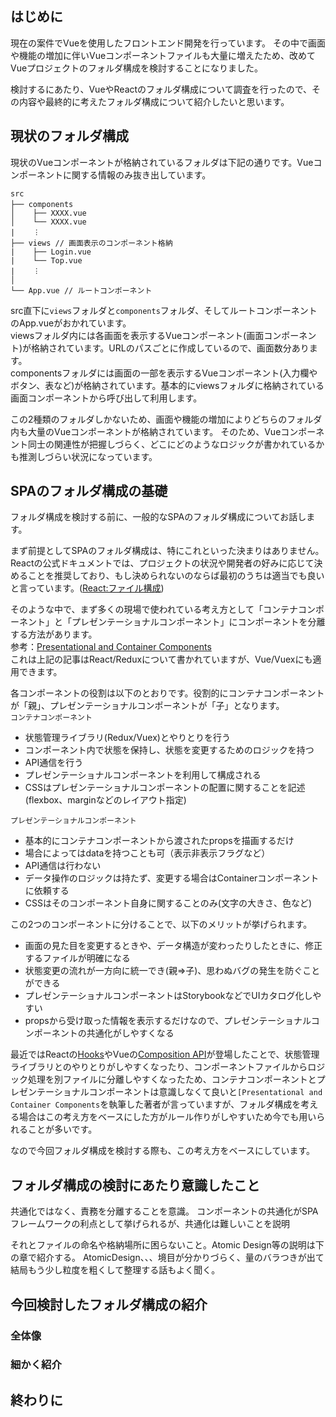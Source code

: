 ## はじめに
現在の案件でVueを使用したフロントエンド開発を行っています。
その中で画面や機能の増加に伴いVueコンポーネントファイルも大量に増えたため、改めてVueプロジェクトのフォルダ構成を検討することになりました。


検討するにあたり、VueやReactのフォルダ構成について調査を行ったので、その内容や最終的に考えたフォルダ構成について紹介したいと思います。


## 現状のフォルダ構成
現状のVueコンポーネントが格納されているフォルダは下記の通りです。Vueコンポーネントに関する情報のみ抜き出しています。
```
src
├── components　
│    ├── XXXX.vue
│    └── XXXX.vue
|    ︙
├── views // 画面表示のコンポーネント格納
|    ├── Login.vue
|    └── Top.vue
|    ︙
│
└── App.vue // ルートコンポーネント
```
src直下に`views`フォルダと`components`フォルダ、そしてルートコンポーネントのApp.vueがおかれています。  
viewsフォルダ内には各画面を表示するVueコンポーネント(画面コンポーネント)が格納されています。URLのパスごとに作成しているので、画面数分あります。  
componentsフォルダには画面の一部を表示するVueコンポーネント(入力欄やボタン、表など)が格納されています。基本的にviewsフォルダに格納されている画面コンポーネントから呼び出して利用します。

この2種類のフォルダしかないため、画面や機能の増加によりどちらのフォルダ内も大量のVueコンポーネントが格納されています。
そのため、Vueコンポーネント同士の関連性が把握しづらく、どこにどのようなロジックが書かれているかも推測しづらい状況になっています。


## SPAのフォルダ構成の基礎
フォルダ構成を検討する前に、一般的なSPAのフォルダ構成についてお話します。  

まず前提としてSPAのフォルダ構成は、特にこれといった決まりはありません。Reactの公式ドキュメントでは、プロジェクトの状況や開発者の好みに応じて決めることを推奨しており、もし決められないのならば最初のうちは適当でも良いと言っています。([React:ファイル構成](https://ja.reactjs.org/docs/faq-structure.html))

そのような中で、まず多くの現場で使われている考え方として「コンテナコンポーネント」と「プレゼンテーショナルコンポーネント」にコンポーネントを分離する方法があります。  
参考：[Presentational and Container Components](https://medium.com/@dan_abramov/smart-and-dumb-components-7ca2f9a7c7d0)  
これは上記の記事はReact/Reduxについて書かれていますが、Vue/Vuexにも適用できます。 

各コンポーネントの役割は以下のとおりです。役割的にコンテナコンポーネントが「親」、プレゼンテーショナルコンポーネントが「子」となります。  
`コンテナコンポーネント`
- 状態管理ライブラリ(Redux/Vuex)とやりとりを行う
- コンポーネント内で状態を保持し、状態を変更するためのロジックを持つ
- API通信を行う
- プレゼンテーショナルコンポーネントを利用して構成される
- CSSはプレゼンテーショナルコンポーネントの配置に関することを記述(flexbox、marginなどのレイアウト指定)

`プレゼンテーショナルコンポーネント`
- 基本的にコンテナコンポーネントから渡されたpropsを描画するだけ
- 場合によってはdataを持つことも可（表示非表示フラグなど）
- API通信は行わない
- データ操作のロジックは持たず、変更する場合はContainerコンポーネントに依頼する
- CSSはそのコンポーネント自身に関することのみ(文字の大きさ、色など)


この2つのコンポーネントに分けることで、以下のメリットが挙げられます。
- 画面の見た目を変更するときや、データ構造が変わったりしたときに、修正するファイルが明確になる
- 状態変更の流れが一方向に統一でき(親⇒子)、思わぬバグの発生を防ぐことができる
- プレゼンテーショナルコンポーネントはStorybookなどでUIカタログ化しやすい
- propsから受け取った情報を表示するだけなので、プレゼンテーショナルコンポーネントの共通化がしやすくなる



最近ではReactの[Hooks](https://ja.reactjs.org/docs/hooks-intro.html)やVueの[Composition API](https://v3.ja.vuejs.org/api/composition-api.html)が登場したことで、状態管理ライブラリとのやりとりがしやすくなったり、コンポーネントファイルからロジック処理を別ファイルに分離しやすくなったため、コンテナコンポーネントとプレゼンテーショナルコンポーネントは意識しなくて良いと`[Presentational and Container Components`を執筆した著者が言っていますが、フォルダ構成を考える場合はこの考え方をベースにした方がルール作りがしやすいため今でも用いられることが多いです。

なので今回フォルダ構成を検討する際も、この考え方をベースにしています。


## フォルダ構成の検討にあたり意識したこと
共通化ではなく、責務を分離することを意識。
コンポーネントの共通化がSPAフレームワークの利点として挙げられるが、共通化は難しいことを説明

それとファイルの命名や格納場所に困らないこと。Atomic Design等の説明は下の章で紹介する。
AtomicDesign、、、境目が分かりづらく、量のバラつきが出て結局もう少し粒度を粗くして整理する話もよく聞く。

## 今回検討したフォルダ構成の紹介
### 全体像




### 細かく紹介




## 終わりに

